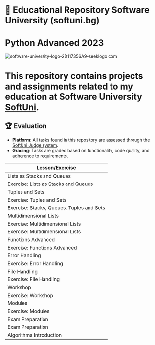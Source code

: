 # 📘 Educational Repository Software University (softuni.bg)
# Python Advanced 2023

![software-university-logo-2D117356A9-seeklogo com](https://github.com/svetlanasieber/Python-Advanced/assets/135451084/da8fc6ef-f7b5-4be4-8a05-55b91dbc3501)





# This repository contains projects and assignments related to my education at Software University [**SoftUni**](https://softuni.bg/).




## 🏆 Evaluation

- **Platform**: All tasks found in this repository are assessed through the [SoftUni Judge system](https://judge.com).
- **Grading**: Tasks are graded based on functionality, code quality, and adherence to requirements.



| Lesson/Exercise                            |
|-------------------------------------------|
| Lists as Stacks and Queues                 |
| Exercise: Lists as Stacks and Queues       |
| Tuples and Sets                            |
| Exercise: Tuples and Sets                  |
| Exercise: Stacks, Queues, Tuples and Sets  |
| Multidimensional Lists                     |
| Exercise: Multidimensional Lists           |
| Exercise: Multidimensional Lists           |
| Functions Advanced                         |
| Exercise: Functions Advanced                |
| Error Handling                             |
| Exercise: Error Handling                   |
| File Handling                              |
| Exercise: File Handling                    |
| Workshop                                   |
| Exercise: Workshop                         |
| Modules                                    |
| Exercise: Modules                          |
| Exam Preparation                           |
| Exam Preparation                           |
| Algorithms Introduction                    |

